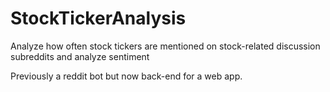 # StockTickerAnalysis
Analyze how often stock tickers are mentioned on stock-related discussion subreddits and analyze sentiment

Previously a reddit bot but now back-end for a web app.
